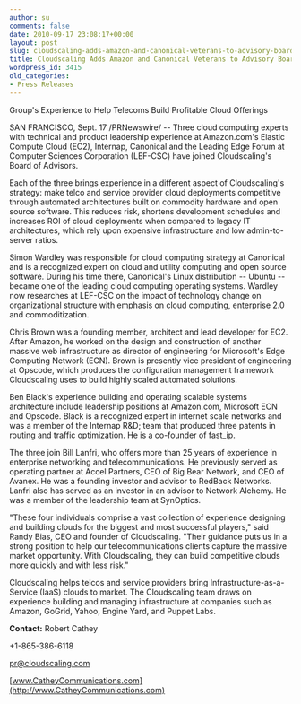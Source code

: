 ```yaml
---
author: su
comments: false
date: 2010-09-17 23:08:17+00:00
layout: post
slug: cloudscaling-adds-amazon-and-canonical-veterans-to-advisory-board
title: Cloudscaling Adds Amazon and Canonical Veterans to Advisory Board
wordpress_id: 3415
old_categories:
- Press Releases
---
```


Group's Experience to Help Telecoms Build Profitable Cloud Offerings


                                                    
                                                    

SAN FRANCISCO, Sept. 17 /PRNewswire/ -- Three cloud computing experts with technical and product leadership experience at Amazon.com's Elastic Compute Cloud (EC2), Internap, Canonical and the Leading Edge Forum at Computer Sciences Corporation (LEF-CSC) have joined Cloudscaling's Board of Advisors.


                                                    
                                                    

Each of the three brings experience in a different aspect of Cloudscaling's strategy: make telco and service provider cloud deployments competitive through automated architectures built on commodity hardware and open source software. This reduces risk, shortens development schedules and increases ROI of cloud deployments when compared to legacy IT architectures, which rely upon expensive infrastructure and low admin-to-server ratios.


                                                    
                                                    

Simon Wardley was responsible for cloud computing strategy at Canonical and is a recognized expert on cloud and utility computing and open source software. During his time there, Canonical's Linux distribution -- Ubuntu -- became one of the leading cloud computing operating systems. Wardley now researches at LEF-CSC on the impact of technology change on organizational structure with emphasis on cloud computing, enterprise 2.0 and commoditization.


                                                    
                                                    

Chris Brown was a founding member, architect and lead developer for EC2. After Amazon, he worked on the design and construction of another massive web infrastructure as director of engineering for Microsoft's Edge Computing Network (ECN). Brown is presently vice president of engineering at Opscode, which produces the configuration management framework Cloudscaling uses to build highly scaled automated solutions.


                                                    
                                                    

Ben Black's experience building and operating scalable systems architecture include leadership positions at Amazon.com, Microsoft ECN and Opscode. Black is a recognized expert in internet scale networks and was a member of the Internap R&D; team that produced three patents in routing and traffic optimization. He is a co-founder of fast_ip.


                                                    
                                                    

The three join Bill Lanfri, who offers more than 25 years of experience in enterprise networking and telecommunications. He previously served as operating partner at Accel Partners, CEO of Big Bear Network, and CEO of Avanex. He was a founding investor and advisor to RedBack Networks. Lanfri also has served as an investor in an advisor to Network Alchemy. He was a member of the leadership team at SynOptics.


                                                    
                                                    

"These four individuals comprise a vast collection of experience designing and building clouds for the biggest and most successful players," said Randy Bias, CEO and founder of Cloudscaling. "Their guidance puts us in a strong position to help our telecommunications clients capture the massive market opportunity. With Cloudscaling, they can build competitive clouds more quickly and with less risk."


                                                    
                                                    

Cloudscaling helps telcos and service providers bring Infrastructure-as-a-Service (IaaS) clouds to market. The Cloudscaling team draws on experience building and managing infrastructure at companies such as Amazon, GoGrid, Yahoo, Engine Yard, and Puppet Labs.



	
                                                  

**Contact:** Robert Cathey
                                                      
+1-865-386-6118
                                                      
[pr@cloudscaling.com](mailto:pr@cloudscaling.com)
                                                      
[www.CatheyCommunications.com](http://www.CatheyCommunications.com)

